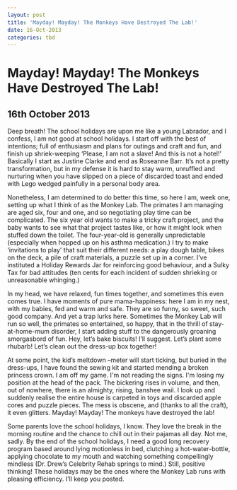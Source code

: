 ```yaml
---
layout: post
title: 'Mayday! Mayday! The Monkeys Have Destroyed The Lab!'
date: 16-Oct-2013
categories: tbd
---
```


# Mayday! Mayday! The Monkeys Have Destroyed The Lab!

## 16th October 2013

<p This post was first published in Practical Parenting Magazine,   September 2013. I wish I could say that this last school holidays went better than usual,   but what with the lonely tears and the shouting and the measles, I fear that would be a terrible lie.</p>

<p <img class="photo-horiz" src="/images/2013/10/6885b3eda18d7746dcd979a491ebc2ef.jpg" /></p>

Deep breath! The school holidays are upon me like a young Labrador, and I confess, I am not good at school holidays. I start off with the best of intentions; full of enthusiasm and plans for outings and craft and fun, and finish up shriek-weeping ‘Please, I am not a slave! And this is not a hotel!’ Basically I start as Justine Clarke and end as Roseanne Barr. It’s not a pretty transformation, but in my defense it is hard to stay warm, unruffled and nurturing when you have slipped on a piece of discarded toast and ended with Lego wedged painfully in a personal body area.

Nonetheless, I am determined to do better this time, so here I am, week one, setting up what I think of as the Monkey Lab. The primates I am managing are aged six, four and one, and so negotiating play time can be complicated. The six year old wants to make a tricky craft project, and the baby wants to see what that project tastes like, or how it might look when stuffed down the toilet. The four-year-old is generally unpredictable (especially when hopped up on his asthma medication.) I try to make ‘invitations to play’ that suit their different needs: a play dough table, bikes on the deck, a pile of craft materials, a puzzle set up in a corner. I’ve instituted a Holiday Rewards Jar for reinforcing good behaviour, and a Sulky Tax for bad attitudes (ten cents for each incident of sudden shrieking or unreasonable whinging.)

In my head, we have relaxed, fun times together, and sometimes this even comes true. I have moments of pure mama-happiness: here I am in my nest, with my babies, fed and warm and safe. They are so funny, so sweet, such good company. And yet a trap lurks here. Sometimes the Monkey Lab will run so well, the primates so entertained, so happy, that in the thrill of stay-at-home-mum disorder, I start adding stuff to the dangerously groaning smorgasbord of fun. Hey, let’s bake biscuits! I’ll suggest. Let’s plant some rhubarb! Let’s clean out the dress-up box together!

At some point, the kid’s meltdown –meter will start ticking, but buried in the dress-ups, I have found the sewing kit and started mending a broken princess crown. I am off my game. I'm not reading the signs. I'm losing my position at the head of the pack. The bickering rises in volume, and then, out of nowhere, there is an almighty, rising, banshee wail. I look up and suddenly realise the entire house is carpeted in toys and discarded apple cores and puzzle pieces. The mess is obscene, and (thanks to all the craft), it even glitters. Mayday! Mayday! The monkeys have destroyed the lab!

Some parents love the school holidays, I know. They love the break in the morning routine and the chance to chill out in their pajamas all day. Not me, sadly. By the end of the school holidays, I need a good long recovery program based around lying motionless in bed, clutching a hot-water-bottle, applying chocolate to my mouth and watching something compellingly mindless (Dr. Drew’s Celebrity Rehab springs to mind.) Still, positive thinking! These holidays may be the ones where the Monkey Lab runs with pleasing efficiency. I’ll keep you posted.
